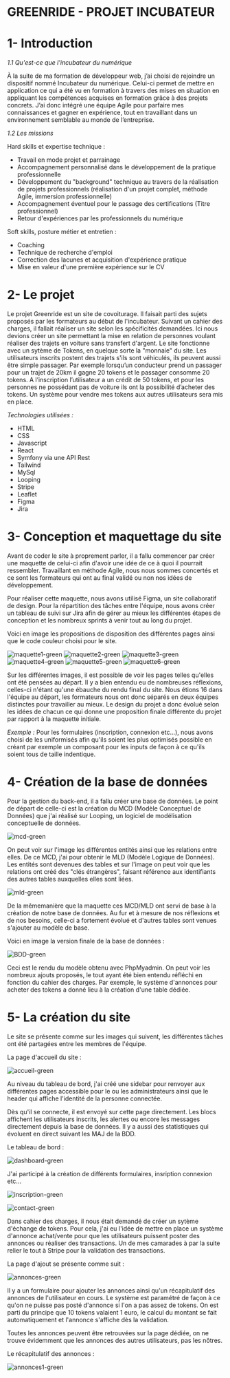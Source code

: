 # GREENRIDE - PROJET INCUBATEUR
	
# 1- Introduction
	
_1.1 Qu'est-ce que l'incubateur du numérique_

À la suite de ma formation de développeur web, j’ai choisi de rejoindre un dispositif nommé Incubateur du numérique.
Celui-ci permet de mettre en application ce qui a été vu en formation à travers des mises en situation en appliquant les compétences acquises en formation grâce à des projets concrets.
J’ai donc intégré une équipe Agile pour parfaire mes connaissances et gagner en expérience, tout en travaillant dans un environnement semblable au monde de l’entreprise.

_1.2 Les missions_

Hard skills et expertise technique :

- Travail en mode projet et parrainage
- Accompagnement personnalisé dans le développement de la pratique professionnelle
- Développement du "background" technique au travers de la réalisation de projets professionnels (réalisation d'un projet complet, méthode Agile, immersion professionnelle)
- Accompagnement éventuel pour le passage des certifications (Titre professionnel)
- Retour d'expériences par les professionnels du numérique

Soft skills, posture métier et entretien :

- Coaching
- Technique de recherche d'emploi
- Correction des lacunes et acquisition d'expérience pratique
- Mise en valeur d'une première expérience sur le CV

# 2- Le projet

Le projet Greenride est un site de covoiturage. Il faisait parti des sujets proposés par les formateurs au début de l'incubateur. Suivant un cahier des charges, il fallait réaliser un site selon les spécificités demandées.
Ici nous devions créer un site permettant la mise en relation de personnes voulant réaliser des trajets en voiture sans transfert d'argent. Le site fonctionne avec un sytème de Tokens, en quelque sorte la "monnaie" du site.
Les utilisateurs inscrits postent des trajets s'ils sont véhiculés, ils peuvent aussi être simple passager.
Par exemple lorsqu’un conducteur prend un passager pour un trajet de 20km il gagne 20 tokens et le passager consomme 20 tokens. A l’inscription l’utilisateur a un crédit de 50 tokens, et pour les personnes ne possédant
pas de voiture ils ont la possibilité d’acheter des tokens. Un système pour vendre mes tokens aux autres utilisateurs sera mis en place.

_Technologies utilisées :_

- HTML
- CSS
- Javascript
- React
- Symfony via une API Rest
- Tailwind
- MySql
- Looping
- Stripe
- Leaflet
- Figma
- Jira

# 3- Conception et maquettage du site

Avant de coder le site à proprement parler, il a fallu commencer par créer une maquette de celui-ci afin d'avoir une idée de ce à quoi il pourrait ressembler. Travaillant en méthode Agile, nous nous sommes concertés et ce sont les formateurs qui ont au final validé ou non nos idées de développement.

Pour réaliser cette maquette, nous avons utilisé Figma, un site collaboratif de design. Pour la répartition des tâches entre l'équipe, nous avons créer un tableau de suivi sur Jira afin de gérer au mieux les différentes étapes de conception et les nombreux sprints à venir tout au long du projet.

Voici en image les propositions de disposition des différentes pages ainsi que le code couleur choisi pour le site.

![maquette1-green](https://github.com/cedric-chimot/Greenride/assets/106061524/f784e26a-898b-47b8-a5a7-98449d039926)
![maquette2-green](https://github.com/cedric-chimot/Greenride/assets/106061524/e1aff879-ce42-4697-9b39-8fb51306cca6)
![maquette3-green](https://github.com/cedric-chimot/Greenride/assets/106061524/76d732b1-1900-4856-85c8-7b3ade2bfde2)
![maquette4-green](https://github.com/cedric-chimot/Greenride/assets/106061524/ceb1f78b-05ae-4408-963d-b8fc9e39ea16)
![maquette5-green](https://github.com/cedric-chimot/Greenride/assets/106061524/179399e4-06d0-48e0-a4c2-daaff3bf2427)
![maquette6-green](https://github.com/cedric-chimot/Greenride/assets/106061524/93d5addc-45e9-4388-b9e3-2b204891d0c6)

Sur les différentes images, il est possible de voir les pages telles qu'elles ont été pensées au départ. Il y a bien entendu eu de nombreuses réflexions, celles-ci n'étant qu'une ébauche du rendu final du site. Nous étions 16 dans l'équipe au départ, les formateurs nous ont donc séparés en deux équipes distinctes pour travailler au mieux. Le design du projet a donc évolué selon les idées de chacun ce qui donne une proposition finale différente du projet par rapport à la maquette initiale.

_Exemple :_
Pour les formulaires (inscription, connexion etc...), nous avons choisi de les uniformisés afin qu'ils soient les plus optimisés possible en créant par exemple un composant pour les inputs de façon à ce qu'ils soient tous de taille indentique.

# 4- Création de la base de données

Pour la gestion du back-end, il a fallu créer une base de données. Le point de départ de celle-ci est la création du MCD (Modèle Conceptuel de Données) que j'ai réalisé sur Looping, un logiciel de modélisation conceptuelle de données.

![mcd-green](https://github.com/cedric-chimot/Greenride/assets/106061524/aaff7300-07d4-4b4c-b52e-6c7570e7acb9)

On peut voir sur l'image les différentes entités ainsi que les relations entre elles.
De ce MCD, j'ai pour obtenir le MLD (Modèle Logique de Données). Les entités sont devenues des tables et sur l'image on peut voir que les relations ont créé des "clés étrangères", faisant référence aux identifiants des autres tables auxquelles elles sont liées.

![mld-green](https://github.com/cedric-chimot/Greenride/assets/106061524/4f81fd3b-9db0-4681-bd01-bd7ce583141e)

De la mêmemanière que la maquette ces MCD/MLD ont servi de base à la création de notre base de données. Au fur et à mesure de nos réflexions et de nos besoins, celle-ci a fortement évolué et d'autres tables sont venues s'ajouter au modèle de base.

Voici en image la version finale de la base de données : 

![BDD-green](https://github.com/cedric-chimot/Greenride/assets/106061524/146fe70c-e3c6-4c6c-9e22-26e92889fc8f)

Ceci est le rendu du modèle obtenu avec PhpMyadmin. On peut voir les nombreux ajouts proposés, le tout ayant été bien entendu réfléchi en fonction du cahier des charges. Par exemple, le système d'annonces pour acheter des tokens a donné lieu à la création d'une table dédiée.

# 5- La création du site

 Le site se présente comme sur les images qui suivent, les différentes tâches ont été partagées entre les membres de l'équipe.

 La page d'accueil du site :
 
![accueil-green](https://github.com/cedric-chimot/Greenride/assets/106061524/63704da0-7e2f-4deb-a43f-5c2bd328d0ec)

Au niveau du tableau de bord, j'ai créé une sidebar pour renvoyer aux différentes pages accessible pour le ou les administrateurs ainsi que le header
qui affiche l'identité de la personne connectée.

Dès qu'il se connecte, il est envoyé sur cette page directement. Les blocs affichent les utilisateurs inscrits, les alertes ou encore les messages
directement depuis la base de données. Il y a aussi des statistiques qui évoluent en direct suivant les MAJ de la BDD.

Le tableau de bord :

![dashboard-green](https://github.com/cedric-chimot/Greenride/assets/106061524/890668d5-652e-4bc6-a573-15323bf29a55)

J'ai participé à la création de différents formulaires, insription connexion etc... 

![inscription-green](https://github.com/cedric-chimot/Greenride/assets/106061524/614693a0-e474-443e-a7b2-8986b9a37d71)

![contact-green](https://github.com/cedric-chimot/Greenride/assets/106061524/b95086af-7275-4097-9ce7-8e0cf2cc54cc)

Dans cahier des charges, il nous était demandé de créer un sytème d'échange de tokens. Pour cela, j'ai eu l'idée de mettre en place un système d'annonce achat/vente
pour que les utilisateurs puissent poster des annonces ou réaliser des transactions. Un de mes camarades à par la suite relier le tout à Stripe pour la validation
des transactions.

La page d'ajout se présente comme suit : 

![annonces-green](https://github.com/cedric-chimot/Greenride/assets/106061524/1a07fbee-3a1f-416d-8607-2b1b56a44950)

Il y a un formulaire pour ajouter les annonces ainsi qu'un récapitulatif des annonces de l'utilisateur en cours. Le système est paramétré de façon à ce qu'on
ne puisse pas posté d'annonce si l'on a pas assez de tokens. On est parti du principe que 10 tokens valaient 1 euro, le calcul du montant se fait automatiquement
et l'annonce s'affiche dès la validation.

Toutes les annonces peuvent être retrouvées sur la page dédiée, on ne trouve évidemment que les annonces des autres utilisateurs, pas les nôtres.

Le récapitulatif des annonces : 

![annonces1-green](https://github.com/cedric-chimot/Greenride/assets/106061524/a5f81542-24e5-4d39-aa8b-639164cef4a1)
